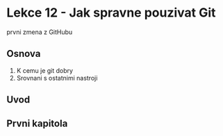 # Lekce 12 - Jak spravne pouzivat Git

prvni zmena z GitHubu


## Osnova

1. K cemu je git dobry
2. Srovnani s ostatnimi nastroji

## Uvod

## Prvni kapitola

